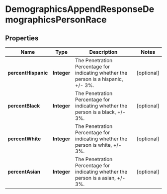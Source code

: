 

# DemographicsAppendResponseDemographicsPersonRace

## Properties

Name | Type | Description | Notes
------------ | ------------- | ------------- | -------------
**percentHispanic** | **Integer** | The Penetration Percentage for indicating whether the person is a hispanic, +/- 3%. |  [optional]
**percentBlack** | **Integer** | The Penetration Percentage for indicating whether the person is a black, +/- 3%. |  [optional]
**percentWhite** | **Integer** | The Penetration Percentage for indicating whether the person is white, +/- 3%. |  [optional]
**percentAsian** | **Integer** | The Penetration Percentage for indicating whether the person is a asian, +/- 3%. |  [optional]




